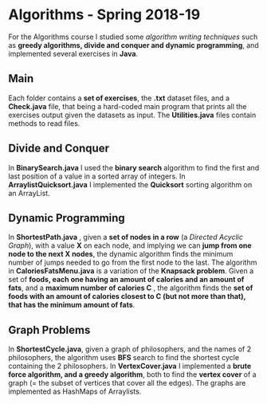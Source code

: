 # Algorithms - Spring 2018-19
For the Algorithms course I studied some *algorithm writing techniques* such as **greedy algorithms, divide and conquer and dynamic programming**, and implemented several exercises in **Java**.

## Main 
Each folder contains a **set of exercises**, the **.txt** dataset files, and a **Check.java** file, that being a hard-coded main program that prints all the exercises output given the datasets as input. The **Utilities.java** files contain methods to read files.

## Divide and Conquer
In **BinarySearch.java** I used the **binary search** algorithm to find the first and last position of a value in a sorted array of integers. In **ArraylistQuicksort.java** I implemented the **Quicksort** sorting algorithm on an ArrayList.

## Dynamic Programming
In **ShortestPath.java** , given a **set of nodes in a row** (a *Directed Acyclic Graph*), with a value **X** on each node, and implying we can **jump from one node to the next X nodes**, the dynamic algorithm finds the minimum number of jumps needed to go from the first node to the last. The algorithm in **CaloriesFatsMenu.java** is a variation of the **Knapsack problem**. Given a set of **foods, each one having an amount of calories and an amount of fats**, and a **maximum number of calories C** , the algorithm finds the **set of foods with an amount of calories closest to C (but not more than that), that has the minimum amount of fats**.

## Graph Problems
In **ShortestCycle.java**, given a graph of philosophers, and the names of 2 philosophers, the algorithm uses **BFS** search to find the shortest cycle containing the 2 philosophers. In **VertexCover.java** I implemented a **brute force algorithm, and a greedy algorithm**, both to find the **vertex cover** of a graph (= the subset of vertices that cover all the edges). The graphs are implemented as HashMaps of Arraylists. 
